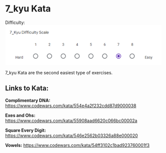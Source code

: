 # 7_kyu Kata

Difficulty: ![7_kyu_difficulty_diagram](7_kyu.PNG?raw=true)

7_kyu Kata are the second easiest type of exercises.



## Links to Kata:

**Complimentary DNA:** https://www.codewars.com/kata/554e4a2f232cdd87d9000038

**Exes and Ohs:** https://www.codewars.com/kata/55908aad6620c066bc00002a

**Square Every Digit:** https://www.codewars.com/kata/546e2562b03326a88e000020

**Vowels:** https://www.codewars.com/kata/54ff3102c1bad923760001f3